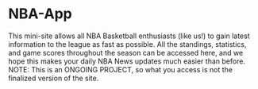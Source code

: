 # NBA-App
This mini-site allows all NBA Basketball enthusiasts (like us!) to gain latest information to the league as fast as possible. All the standings, statistics, and game scores throughout the season can be accessed here, and we hope this makes your daily NBA News updates much easier than before.   NOTE: This is an ONGOING PROJECT, so what you access is not the finalized version of the site.
